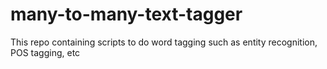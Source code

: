 # many-to-many-text-tagger
This repo containing scripts to do word tagging such as entity recognition, POS tagging, etc
